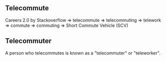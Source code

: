 ## Telecommute

Careers 2.0 by Stackoverflow  => telecommute => telecommuting => telework => commute => commuting => Short Commute Vehicle (SCV)

## Telecommuter
A person who telecommutes is known as a "telecommuter" or "teleworker".
